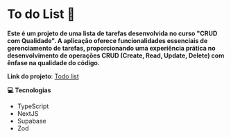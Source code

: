 <h1 style="align: center" style="font-weight: bold;">To do List 📝</h1>

<p>
    <b>Este é um projeto de uma lista de tarefas desenvolvida no curso "CRUD com Qualidade". A aplicação oferece funcionalidades essenciais de gerenciamento de tarefas, proporcionando uma experiência prática no desenvolvimento de operações CRUD (Create, Read, Update, Delete) com ênfase na qualidade do código.</b>
</p>

<strong>Link do projeto</strong>: <a href="https://todolist-ccq.vercel.app/">Todo list</a>

<strong id="technologies">💻 Tecnologias </strong>

- TypeScript
- NextJS
- Supabase
- Zod






